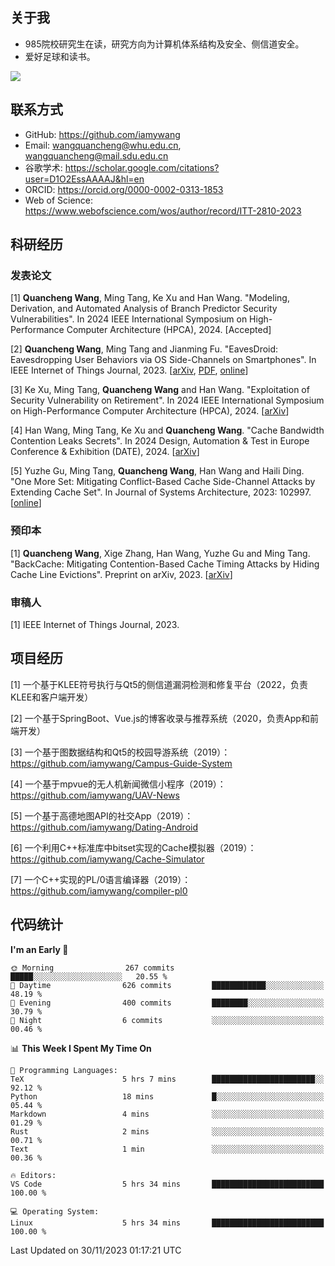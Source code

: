 ## 关于我

- 985院校研究生在读，研究方向为计算机体系结构及安全、侧信道安全。
- 爱好足球和读书。

![](https://github-readme-stats-iamywang.vercel.app/api?username=iamywang&theme=buefy&count_private=true&show_icons=true&hide_border=true&hide_title=true)


## 联系方式

- GitHub: https://github.com/iamywang
- Email: wangquancheng@whu.edu.cn, wangquancheng@mail.sdu.edu.cn
- 谷歌学术: https://scholar.google.com/citations?user=D1O2EssAAAAJ&hl=en
- ORCID: https://orcid.org/0000-0002-0313-1853
- Web of Science: https://www.webofscience.com/wos/author/record/ITT-2810-2023

## 科研经历

### 发表论文
[1] **Quancheng Wang**, Ming Tang, Ke Xu and Han Wang. "Modeling, Derivation, and Automated Analysis of Branch Predictor Security Vulnerabilities". In 2024 IEEE International Symposium on High-Performance Computer Architecture (HPCA), 2024. [Accepted]

[2] **Quancheng Wang**, Ming Tang and Jianming Fu. "EavesDroid: Eavesdropping User Behaviors via OS Side-Channels on Smartphones". In IEEE Internet of Things Journal, 2023. [[arXiv](https://arxiv.org/pdf/2303.03700.pdf), [PDF](https://iamywang.github.io/pubs/iot23.pdf), [online](http://dx.doi.org/10.1109/JIOT.2023.3298992)]

[3] Ke Xu, Ming Tang, **Quancheng Wang** and Han Wang. "Exploitation of Security Vulnerability on Retirement". In 2024 IEEE International Symposium on High-Performance Computer Architecture (HPCA), 2024. [[arXiv](https://arxiv.org/pdf/2307.12486.pdf)]

[4] Han Wang, Ming Tang, Ke Xu and **Quancheng Wang**. "Cache Bandwidth Contention Leaks Secrets". In 2024 Design, Automation & Test in Europe Conference & Exhibition (DATE), 2024. [[arXiv](http://arxiv.org/pdf/2306.01996.pdf)]

[5] Yuzhe Gu, Ming Tang, **Quancheng Wang**, Han Wang and Haili Ding. "One More Set: Mitigating Conflict-Based Cache Side-Channel Attacks by Extending Cache Set". In Journal of Systems Architecture, 2023: 102997. [[online](https://doi.org/10.1016/j.sysarc.2023.102997)]

### 预印本

[1] **Quancheng Wang**, Xige Zhang, Han Wang, Yuzhe Gu and Ming Tang. "BackCache: Mitigating Contention-Based Cache Timing Attacks by Hiding Cache Line Evictions". Preprint on arXiv, 2023. [[arXiv](http://arxiv.org/pdf/2304.10268.pdf)]

### 审稿人

[1] IEEE Internet of Things Journal, 2023.

## 项目经历

[1] 一个基于KLEE符号执行与Qt5的侧信道漏洞检测和修复平台（2022，负责KLEE和客户端开发）

[2] 一个基于SpringBoot、Vue.js的博客收录与推荐系统（2020，负责App和前端开发）

[3] 一个基于图数据结构和Qt5的校园导游系统（2019）：https://github.com/iamywang/Campus-Guide-System

[4] 一个基于mpvue的无人机新闻微信小程序（2019）：https://github.com/iamywang/UAV-News

[5] 一个基于高德地图API的社交App（2019）：https://github.com/iamywang/Dating-Android

[6] 一个利用C++标准库中bitset实现的Cache模拟器（2019）：https://github.com/iamywang/Cache-Simulator

[7] 一个C++实现的PL/0语言编译器（2019）：https://github.com/iamywang/compiler-pl0

## 代码统计

<!--START_SECTION:waka-->
**I'm an Early 🐤** 

```text
🌞 Morning                267 commits         █████░░░░░░░░░░░░░░░░░░░░   20.55 % 
🌆 Daytime                626 commits         ████████████░░░░░░░░░░░░░   48.19 % 
🌃 Evening                400 commits         ████████░░░░░░░░░░░░░░░░░   30.79 % 
🌙 Night                  6 commits           ░░░░░░░░░░░░░░░░░░░░░░░░░   00.46 % 
```


📊 **This Week I Spent My Time On** 

```text
💬 Programming Languages: 
TeX                      5 hrs 7 mins        ███████████████████████░░   92.12 % 
Python                   18 mins             █░░░░░░░░░░░░░░░░░░░░░░░░   05.44 % 
Markdown                 4 mins              ░░░░░░░░░░░░░░░░░░░░░░░░░   01.29 % 
Rust                     2 mins              ░░░░░░░░░░░░░░░░░░░░░░░░░   00.71 % 
Text                     1 min               ░░░░░░░░░░░░░░░░░░░░░░░░░   00.36 % 

🔥 Editors: 
VS Code                  5 hrs 34 mins       █████████████████████████   100.00 % 

💻 Operating System: 
Linux                    5 hrs 34 mins       █████████████████████████   100.00 % 
```


 Last Updated on 30/11/2023 01:17:21 UTC
<!--END_SECTION:waka-->
